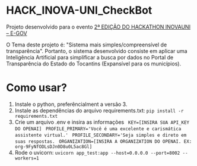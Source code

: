 # HACK_INOVA-UNI_CheckBot

Projeto desenvolvido para o evento <a href="https://www.unitins.br/Concursos/Publico/Home/S/4fb1f276c82f5faa8ed3e5c4ac2c6893" alt="Link to event" target="_blank">2ª EDIÇÃO DO HACKATHON INOVAUNI – E-GOV</a>

O Tema deste projeto é: "Sistema mais simples/compreensível de transparência".
Portanto, o sistema desenvolvido consiste em aplicar uma Inteligência Artificial para simplificar a busca por dados no Portal de Transparência do Estado do Tocantins (Expansível para os municípios).

# Como usar?
1. Instale o python, preferêncialment a versão 3.
2. Instale as dependências do arquivo requirements.txt:
``` pip install -r requirements.txt ```
3. Crie um arquivo .env e insira as informações
``` KEY=[INSIRA SUA API_KEY DO OPENAI]```
``` PROFILE_PRIMARY='Você é uma excelente e carismática assistente virtual.'```
``` PROFILE_SECONDARY='Seja simples e direto em suas respostas.```
``` ORGANIZATION=[INSIRA A ORGANIZATION DO OPENAI. EX: org-9FyNfODLsDJn0D8u0L5ac8Gl]```
4. Rode o uvicorn:
``` uvicorn app_test:app --host=0.0.0.0 --port=8002 --workers=1 ```


